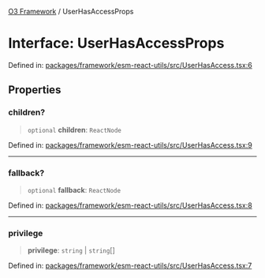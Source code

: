 [O3 Framework](../API.md) / UserHasAccessProps

# Interface: UserHasAccessProps

Defined in: [packages/framework/esm-react-utils/src/UserHasAccess.tsx:6](https://github.com/openmrs/openmrs-esm-core/blob/85cde3ce59cd3d29230c98040a3f53525e808725/packages/framework/esm-react-utils/src/UserHasAccess.tsx#L6)

## Properties

### children?

> `optional` **children**: `ReactNode`

Defined in: [packages/framework/esm-react-utils/src/UserHasAccess.tsx:9](https://github.com/openmrs/openmrs-esm-core/blob/85cde3ce59cd3d29230c98040a3f53525e808725/packages/framework/esm-react-utils/src/UserHasAccess.tsx#L9)

***

### fallback?

> `optional` **fallback**: `ReactNode`

Defined in: [packages/framework/esm-react-utils/src/UserHasAccess.tsx:8](https://github.com/openmrs/openmrs-esm-core/blob/85cde3ce59cd3d29230c98040a3f53525e808725/packages/framework/esm-react-utils/src/UserHasAccess.tsx#L8)

***

### privilege

> **privilege**: `string` \| `string`[]

Defined in: [packages/framework/esm-react-utils/src/UserHasAccess.tsx:7](https://github.com/openmrs/openmrs-esm-core/blob/85cde3ce59cd3d29230c98040a3f53525e808725/packages/framework/esm-react-utils/src/UserHasAccess.tsx#L7)
